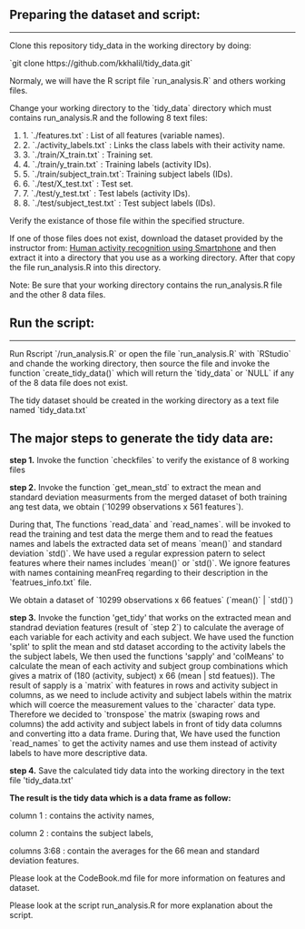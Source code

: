 ## Preparing the dataset and script:
-----------------------------------

<p>Clone this repository tidy_data in the working directory by doing:</p>

<p>`git clone https://github.com/kkhalil/tidy_data.git`</p>

<p>Normaly, we will have the R script file `run_analysis.R` and others working files.</p>

<p>Change your working directory to the `tidy_data` directory which must contains run_analysis.R and the following 8 text files:</p>

<ol>
<li>1. `./features.txt`           : List of all features (variable names).</li>
<li>2. `./activity_labels.txt`    : Links the class labels with their activity name.</li>
<li>3. `./train/X_train.txt`      : Training set.</li>
<li>4. `./train/y_train.txt`      : Training labels (activity IDs).</li>
<li>5. `./train/subject_train.txt`: Training subject labels (IDs).</li>
<li>6. `./test/X_test.txt`        : Test set.</li>
<li>7. `./test/y_test.txt`        : Test labels (activity IDs).</li>
<li>8. `./test/subject_test.txt`  : Test subject labels (IDs).</li>
</ol>

<p>Verify the existance of those file within the specified structure.</p>

<p>If one of those files does not exist, download the dataset provided by the instructor from: 
<a href="http://archive.ics.uci.edu/ml/datasets/Human+Activity+Recognition+Using+Smartphones">Human activity recognition using Smartphone</a>
and then extract it into a directory that you use as a working directory. After that copy the file run_analysis.R into this directory.</p>
 


Note: Be sure that your working directory contains the run_analysis.R file and the other 8 data files.

## Run the script:
------------------
<p>Run Rscript `<working-directory>/run_analysis.R` or open the file `run_analysis.R` with `RStudio` and chande the working directory, then source the file and invoke the function `create_tidy_data()` which will return the 
`tidy_data` or `NULL` if any of the 8 data file does not exist.



<p>The tidy dataset should be created in the working directory as a text file named `tidy_data.txt`</p>

<h2> The major steps to generate the tidy data are:</h2>

<p><strong> step 1.</strong> Invoke the function `checkfiles` to verify the existance of 8 working files </p>

<p><strong> step 2.</strong> Invoke the function `get_mean_std` to extract the mean and standard deviation measurments from the merged dataset of both training ang test data, we obtain (`10299 observations x 561 features`). </p>
<p>During that, The functions `read_data` and `read_names`. will be invoked to read the training and test data the merge them and to read the featues names and labels the extracted data set of means `mean()` and standard deviation `std()`. We have used a regular expression patern to select features where their names includes `mean()` or `std()`. We ignore features with names containing meanFreq regarding to their description in the `featrues_info.txt` file. </p>
<p>We obtain a dataset of `10299 observations x 66 featues` (`mean()` | `std()`)</p>

<p><strong> step 3.</strong> Invoke the function 'get_tidy' that works on the extracted mean and standrad deviation features (result of `step 2`) to calculate the average of each variable for each activity and each subject. 
We have used the function 'split' to split the mean and std dataset according to the activity labels the the subject labels, We then used the functions 'sapply' and 'colMeans' to calculate the mean of each activity and subject group combinations which gives a matrix of (180 (activity, subject) x 66 (mean | std featues)). 
The result of sapply is a `matrix` with features in rows and activity subject in columns, as we need to include activity and subject labels within the matrix which will coerce the measurement values to the `character` data type. Therefore we decided to `tronspose` the matrix (swaping rows and columns) the add activity and subject labels in front of tidy data columns and converting itto a data frame.
During that, We have used the function `read_names` to get the activity names and use them instead of activity labels to have more descriptive data.</p>

<p><strong> step 4.</strong> Save the calculated tidy data into the working directory in the text file 'tidy_data.txt'</p>

<p> <strong>The result is the tidy data which is a data frame as follow:</strong></p>
<p>   column  1    : contains the activity names,</p>
<p>   column  2    : contains the subject labels,</p>
<p>   columns 3:68 : contain the averages for the 66 mean and standard deviation features. </p>

<p>Please look at the CodeBook.md file for more information on features and dataset.</p>
<p>Please look at the script run_analysis.R for more explanation about the script.</p>
